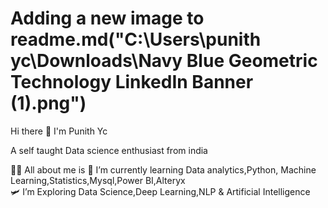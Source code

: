 #               Adding a new image to readme.md("C:\Users\punith yc\Downloads\Navy Blue Geometric Technology LinkedIn Banner (1).png")                                

Hi there 👋 I'm Punith Yc

A self taught Data science enthusiast from india

 
 👨‍💻 All about me is
 🔭 I’m currently learning Data analytics,Python, Machine Learning,Statistics,Mysql,Power BI,Alteryx <br>
 🛩️ I’m Exploring Data Science,Deep Learning,NLP & Artificial Intelligence
<!--
**punithyc/punithyc** is a ✨ _special_ ✨ repository because its `README.md` (this file) appears on your GitHub profile.

Here are some ideas to get you started:

 🔭 I’m currently working on :__*Data Science__*
- 🌱 I’m currently learning ...
- 👯 I’m looking to collaborate on ...
- 🤔 I’m looking for help with ...
- 💬 Ask me about ...
- 📫 How to reach me: ...
- 😄 Pronouns: ...
- ⚡ Fun fact: ...
-->
